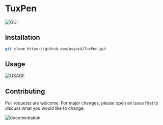 # TuxPen

![GUI](https://i.imgur.com/6upVFL4.png)

## Installation
``` bash
git clone https://github.com/async4/TuxPen.git
```

## Usage
![USAGE](https://i.imgur.com/0kdhvUq.png)

## Contributing
Pull requests are welcome. For major changes, please open an issue first to discuss what you would like to change.

![documentation](https://async4.github.io/TuxPen)
